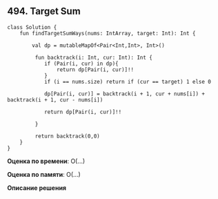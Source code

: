 ## 494. Target Sum


```
class Solution {
    fun findTargetSumWays(nums: IntArray, target: Int): Int {

        val dp = mutableMapOf<Pair<Int,Int>, Int>()
         
         fun backtrack(i: Int, cur: Int): Int {
            if (Pair(i, cur) in dp){
                return dp[Pair(i, cur)]!!
            } 
            if (i == nums.size) return if (cur == target) 1 else 0

            dp[Pair(i, cur)] = backtrack(i + 1, cur + nums[i]) + backtrack(i + 1, cur - nums[i])

            return dp[Pair(i, cur)]!!

         }

         return backtrack(0,0)
    }
}

```

**Оценка по времени**: О(...)


**Оценка по памяти**: О(...)


**Описание решения**
```

```